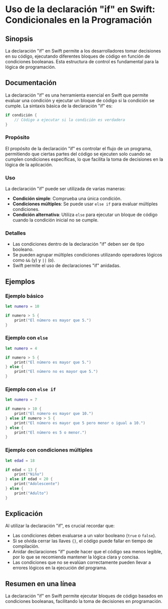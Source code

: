 <!--
Meta Description: # Uso de la declaración "if" en Swift: Condicionales en la Programación ## Sinopsis La declaración "if" en Swift permite a los desarrolladores tomar d...
Meta Keywords: que, swift, condiciones, declaración, código
-->

# Uso de la declaración "if" en Swift: Condicionales en la Programación

## Sinopsis
La declaración "if" en Swift permite a los desarrolladores tomar decisiones en su código, ejecutando diferentes bloques de código en función de condiciones booleanas. Esta estructura de control es fundamental para la lógica de programación.

## Documentación
La declaración "if" es una herramienta esencial en Swift que permite evaluar una condición y ejecutar un bloque de código si la condición se cumple. La sintaxis básica de la declaración "if" es:

```swift
if condición {
    // Código a ejecutar si la condición es verdadera
}
```

### Propósito
El propósito de la declaración "if" es controlar el flujo de un programa, permitiendo que ciertas partes del código se ejecuten solo cuando se cumplen condiciones específicas, lo que facilita la toma de decisiones en la lógica de la aplicación.

### Uso
La declaración "if" puede ser utilizada de varias maneras:
- **Condición simple**: Comprueba una única condición.
- **Condiciones múltiples**: Se puede usar `else if` para evaluar múltiples condiciones.
- **Condición alternativa**: Utiliza `else` para ejecutar un bloque de código cuando la condición inicial no se cumple.

### Detalles
- Las condiciones dentro de la declaración "if" deben ser de tipo booleano.
- Se pueden agrupar múltiples condiciones utilizando operadores lógicos como `&&` (y) y `||` (o).
- Swift permite el uso de declaraciones "if" anidadas.

## Ejemplos

### Ejemplo básico
```swift
let numero = 10

if numero > 5 {
    print("El número es mayor que 5.")
}
```

### Ejemplo con `else`
```swift
let numero = 4

if numero > 5 {
    print("El número es mayor que 5.")
} else {
    print("El número no es mayor que 5.")
}
```

### Ejemplo con `else if`
```swift
let numero = 7

if numero > 10 {
    print("El número es mayor que 10.")
} else if numero > 5 {
    print("El número es mayor que 5 pero menor o igual a 10.")
} else {
    print("El número es 5 o menor.")
}
```

### Ejemplo con condiciones múltiples
```swift
let edad = 18

if edad < 13 {
    print("Niño")
} else if edad < 20 {
    print("Adolescente")
} else {
    print("Adulto")
}
```

## Explicación
Al utilizar la declaración "if", es crucial recordar que:
- Las condiciones deben evaluarse a un valor booleano (`true` o `false`).
- Si se olvida cerrar las llaves `{}`, el código puede fallar en tiempo de compilación.
- Anidar declaraciones "if" puede hacer que el código sea menos legible, por lo que se recomienda mantener la lógica clara y concisa.
- Las condiciones que no se evalúan correctamente pueden llevar a errores lógicos en la ejecución del programa.

## Resumen en una línea
La declaración "if" en Swift permite ejecutar bloques de código basados en condiciones booleanas, facilitando la toma de decisiones en programación.